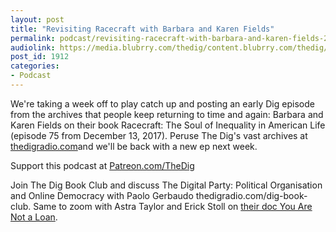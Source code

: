 ```yaml
---
layout: post
title: "Revisiting Racecraft with Barbara and Karen Fields"
permalink: podcast/revisiting-racecraft-with-barbara-and-karen-fields-2
audiolink: https://media.blubrry.com/thedig/content.blubrry.com/thedig/The_Dig-EP_295-Fields.mp3
post_id: 1912
categories: 
- Podcast
---
```


We're taking a week off to play catch up and posting an early Dig episode from the archives that people keep returning to time and again: Barbara and Karen Fields on their book 
Racecraft: The Soul of Inequality in American Life (episode 75 from December 13, 2017). Peruse The Dig's vast archives at 
[thedigradio.com](http://thedigradio.com)and we'll be back with a new ep next week.

Support this podcast at 
[Patreon.com/TheDig](http://Patreon.com/TheDig)

Join The Dig Book Club and discuss The Digital Party: Political Organisation and Online Democracy with Paolo Gerbaudo thedigradio.com/dig-book-club. Same to zoom with Astra Taylor and Erick Stoll on 
[their doc 
You Are Not a Loan](https://theintercept.com/2021/01/25/student-debt-you-are-not-a-loan-film/).